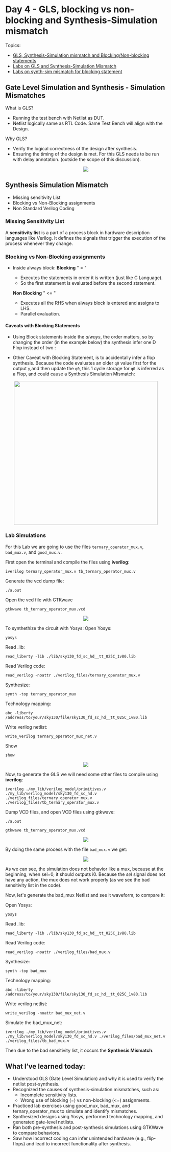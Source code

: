 # Day 4 - GLS, blocking vs non-blocking and Synthesis-Simulation mismatch
Topics:
- [GLS, Synthesis-Simulation mismatch and Blocking/Non-blocking statements](#gate-level-simulation-and-synthesis---simulation-mismatches)
- [Labs on GLS and Synthesis-Simulation Mismatch](#lab-simulations)
- [Labs on synth-sim mismatch for blocking statement](#lab-simulations)

## Gate Level Simulation and Synthesis - Simulation Mismatches

What is GLS?
* Running the test bench with Netlist as DUT.
* Netlist logically same as RTL Code. Same Test Bench will align with the Design.

Why GLS?
* Verify the logical correctness of the design after synthesis.
* Ensuring the timing of the design is met. For this GLS needs to be run with delay annotation. (outside the scope of this discussion).

<p align="center">
  <img src="https://raw.githubusercontent.com/GustavoKanaiama/RTL-Design-and-Synthesis-using-sky130/refs/heads/main/Day_4/img/day4_img1a.png"
  />
</p>

## Synthesis Simulation Mismatch
* Missing sensitivity List
* Blocking vs Non-Blocking assignments
* Non Standard Verilog Coding

### Missing Sensitivity List
A **sensitivity list** is a part of a process block in hardware description languages like Verilog. It defines the signals that trigger the execution of the process whenever they change.

### Blocking vs Non-Blocking assignments
* Inside always block:
    **Blocking** " = "
    - Executes the statements in order it is written (just like C Language).
    - So the first statement is evaluated before the second statement.

    **Non Blocking** " <= "
    - Executes all the RHS when always block is entered and assigns to LHS.
    - Parallel evaluation.

#### Caveats with Blocking Statements
* Using Block statements inside the _always_, the order matters, so by changing the order (in the example below) the synthesis infer one D Flop instead of two :

* Other Caveat with Blocking Statement, is to accidentally infer a flop synthesis. Because the code evaluates an older `q0` value first for the output `y`,and then update the `q0`, this 1 cycle storage for `q0` is inferred as a Flop, and could cause a Synthesis Simulation Mismatch:

<p align="center">
  <img src="https://raw.githubusercontent.com/GustavoKanaiama/RTL-Design-and-Synthesis-using-sky130/refs/heads/main/Day_4/img/day4_img4.png"width=450
  />
</p>

### Lab Simulations
For this Lab we are going to use the files `ternary_operator_mux.v`, `bad_mux.v`, and `good_mux.v`.

First open the terminal and compile the files using **iverilog**:

```shell
iverilog ternary_operator_mux.v tb_ternary_operator_mux.v
```
Generate the vcd dump file:
```shell
./a.out
```
Open the vcd file with GTKwave
```shell
gtkwave tb_ternary_operator_mux.vcd
```

<p align="center">
  <img src="https://raw.githubusercontent.com/GustavoKanaiama/RTL-Design-and-Synthesis-using-sky130/refs/heads/main/Day_4/img/day4_img5a.png"
  />
</p>

To synthethize the circuit with Yosys:
Open Yosys:
```shell
yosys
```
Read .lib:
```shell
read_liberty -lib ./lib/sky130_fd_sc_hd__tt_025C_1v80.lib
```

Read Verilog code:
```shell
read_verilog -noattr ./verilog_files/ternary_operator_mux.v
```
Synthesize:
```shell
synth -top ternary_operator_mux
```
Technology mapping:
```shell
abc -liberty /address/to/your/sky130/file/sky130_fd_sc_hd__tt_025C_1v80.lib
```
Write verilog netlist:
```shell
write_verilog ternary_operator_mux_net.v
```
Show
```shell
show
```

<p align="center">
  <img src="https://raw.githubusercontent.com/GustavoKanaiama/RTL-Design-and-Synthesis-using-sky130/refs/heads/main/Day_4/img/day4_img6.png"
  />
</p>

Now, to generate the GLS we will need some other files to compile using **iverilog**:

```shell
iverilog ./my_lib/verilog_model/primitives.v ./my_lib/verilog_model/sky130_fd_sc_hd.v ./verilog_files/ternary_operator_mux.v ./verilog_files/tb_ternary_operator_mux.v
```

Dump VCD files, and open VCD files using gtkwave:
```shell
./a.out

gtkwave tb_ternary_operator_mux.vcd
```

<p align="center">
  <img src="https://raw.githubusercontent.com/GustavoKanaiama/RTL-Design-and-Synthesis-using-sky130/refs/heads/main/Day_4/img/day4_img7a.png"
  />
</p>

By doing the same process with the file `bad_mux.v` we get:

<p align="center">
  <img src="https://raw.githubusercontent.com/GustavoKanaiama/RTL-Design-and-Synthesis-using-sky130/refs/heads/main/Day_4/img/day4_img8a.png"
  />
</p>

As we can see, the simulation does not behavior like a mux, because at the beginning, when sel=0, it should outputs i0. Because the _sel_ signal does not have any action, the mux does not work properly (as we see the bad sensitivity list in the code).

Now, let's generate the bad_mux Netlist and see it waveform, to compare it:

Open Yosys:
```shell
yosys
```
Read .lib:
```shell
read_liberty -lib ./lib/sky130_fd_sc_hd__tt_025C_1v80.lib
```

Read Verilog code:
```shell
read_verilog -noattr ./verilog_files/bad_mux.v
```
Synthesize:
```shell
synth -top bad_mux
```
Technology mapping:
```shell
abc -liberty /address/to/your/sky130/file/sky130_fd_sc_hd__tt_025C_1v80.lib
```
Write verilog netlist:
```shell
write_verilog -noattr bad_mux_net.v
```
Simulate the bad_mux_net:
```shell
iverilog ./my_lib/verilog_model/primitives.v ./my_lib/verilog_model/sky130_fd_sc_hd.v ./verilog_files/bad_mux_net.v ./verilog_files/tb_bad_mux.v

```
Then due to the bad sensitivity list, it occurs the **Synthesis Mismatch**.

## What I’ve learned today:

* Understood GLS (Gate Level Simulation) and why it is used to verify the netlist post-synthesis.
* Recognized the causes of synthesis-simulation mismatches, such as:
  * Incomplete sensitivity lists.
  * Wrong use of blocking (=) vs non-blocking (<=) assignments.
* Practiced lab exercises using good_mux, bad_mux, and ternary_operator_mux to simulate and identify mismatches.
* Synthesized designs using Yosys, performed technology mapping, and generated gate-level netlists.
* Ran both pre-synthesis and post-synthesis simulations using GTKWave to compare behaviors.
* Saw how incorrect coding can infer unintended hardware (e.g., flip-flops) and lead to incorrect functionality after synthesis.
